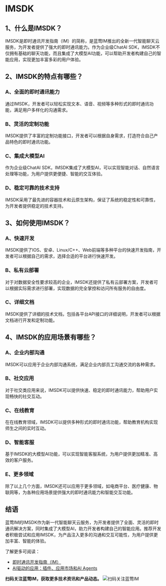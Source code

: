 # IMSDK

## 1、什么是IMSDK？

IMSDK是即时通讯开发指南（IM）的简称，是蓝莺IM推出的全新一代智能聊天云服务，为开发者提供了强大的即时通讯能力。作为企业级ChatAI SDK，IMSDK不仅拥有基础的聊天功能，而且集成了大模型AI功能，可以帮助开发者构建自己的智能应用，实现更加丰富多彩的用户体验。

## 2、IMSDK的特点有哪些？

### A、全面的即时通讯能力
通过IMSDK，开发者可以轻松实现文本、语音、视频等多种形式的即时通讯功能，满足用户多样化的沟通需求。

### B、灵活的定制功能
IMSDK提供了丰富的定制功能接口，开发者可以根据自身需求，打造符合自己产品特色的即时通讯功能。

### C、集成大模型AI
作为企业级ChatAI SDK，IMSDK集成了大模型AI，可以实现智能对话、自然语言处理等功能，为用户提供更便捷、智能的交互体验。

### D、稳定可靠的技术支持
IMSDK采用了最先进的容器技术和云原生架构，保证了系统的稳定性和可靠性，为开发者提供稳定的技术支持。

## 3、如何使用IMSDK？

### A、快速开发
IMSDK提供了IOS、安卓、Linux/C++、Web前端等多种平台的快速开发指南，开发者可以根据自己的需求，选择合适的平台进行快速开发。

### B、私有云部署
对于对数据安全性要求较高的企业，IMSDK还提供了私有云部署方案，开发者可以根据实际需求进行部署，实现数据的完全掌控和访问所有服务的自由度。

### C、详细文档
IMSDK提供了详细的技术文档，包括各平台API接口的详细说明，开发者可以根据文档进行开发和定制功能。

## 4、IMSDK的应用场景有哪些？

### A、企业内部沟通
IMSDK可以应用于企业内部沟通系统，满足企业内部员工沟通交流的各种需求。

### B、社交应用
对于社交类应用来说，IMSDK可以提供快速、稳定的即时通讯能力，帮助用户实现畅快的社交互动。

### C、在线教育
在在线教育领域，IMSDK可以提供多种形式的即时通讯功能，帮助教育机构实现师生之间的实时互动。

### D、智能客服
基于IMSDK的大模型AI功能，可以实现智能客服系统，为用户提供更加精准、高效的客户服务。

### E、更多领域
除了以上几个方面，IMSDK还可以应用于更多领域，如电商平台、医疗健康、物联网等，为各种应用场景提供强大的即时通讯能力和智能交互功能。

## 结语

蓝莺IM的IMSDK作为新一代智能聊天云服务，为开发者提供了全面、灵活的即时通讯解决方案，同时集成了大模型AI，助力开发者构建自己的智能应用。推荐开发者积极尝试和应用IMSDK，为产品注入更多的沟通和交互可能性，为用户提供更加丰富、智能的体验。

了解更多可阅读：
- [即时通讯开发指南（IM）](https://www.lanyingim.com)
- [AI驱动的应用：插件、应用市场和AI Agents](articles/product-and-technologies/AI-Powered-Applications-Plugins-App-Store-and-AI-Agents.html)

**扫码关注蓝莺IM，获取更多技术资讯和产品动态。**
![扫码关注蓝莺IM](../../assets/articles/autogen-7aa69a076157dc20defae405d39298a1be9d210b5b2a5aa5218ad2ecd72c0a06.jpeg)